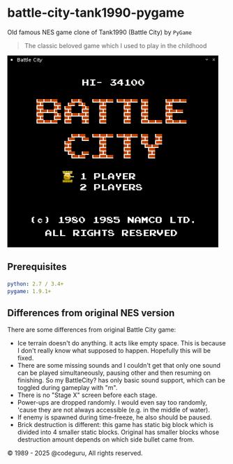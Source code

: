 # battle-city-tank1990-pygame

Old famous NES game clone of Tank1990 (Battle City) by `PyGame`

> The classic beloved game which I used to play in the childhood

![BATTLE CITY](screenshot.png)

## Prerequisites

```yaml
python: 2.7 / 3.4+
pygame: 1.9.1+
```

## Differences from original NES version

There are some differences from original Battle City game:

- Ice terrain doesn't do anything. it acts like empty space. This is because I don't really know what supposed to happen. Hopefully this will be fixed.
- There are some missing sounds and I couldn't get that only one sound can be played simultaneously, pausing other and then resuming on finishing. So my BattleCity? has only basic sound support, which can be toggled during gameplay with "m".
- There is no "Stage X" screen before each stage.
- Power-ups are dropped randomly. I would even say too randomly, 'cause they are not always accessible (e.g. in the middle of water).
- If enemy is spawned during time-freeze, he also should be paused.
- Brick destruction is different: this game has static big block which is divided into 4 smaller static blocks. Original has smaller blocks whose destruction amount depends on which side bullet came from.

&copy; 1989 - 2025 @codeguru, All rights reserved.
